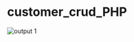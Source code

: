 # customer_crud_PHP
![output 1](https://github.com/HasanthaKarunachandra/customer_crud_PHP/assets/32540627/6984d9c6-0a43-4418-a146-33dca62f6f44)

